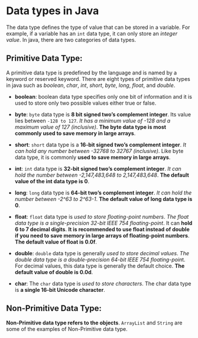 # Data types in Java
 
The data type defines the type of value that can be stored in a variable. For example, if a variable has an `int` data type, it can only store an *integer value*. In java, there are two categories of data types.

 
## Primitive Data Type:

A primitive data type is predefined by the language and is named by a keyword or reserved keyword. There are eight types of primitive data types in java such as *boolean*, *char*, *int*, *short*, *byte*, *long*, *float*, and *double*.

* **boolean**: boolean data type specifies only one bit of information and it is used to store only two possible values either true or false.

* **byte**: `byte` data type is **8 bit signed two’s complement integer**. Its value lies between `-128 to 127`. *It has a minimum value of -128 and a maximum value of 127 (inclusive)*. **The byte data type is most commonly used to save memory in large arrays**.

* **short**: `short` data type is a **16-bit signed two’s complement integer**. *It can hold any number between -32768 to 32767 (inclusive)*. Like byte data type, it is commonly **used to save memory in large arrays**.

* **int**: `int` data type is **32-bit signed two’s complement integer**. *It can hold the number between -2,147,483,648 to 2,147,483,648*. **The default value of the int data type is 0**.

* **long**: `long` data type is **64-bit two’s complement integer**. *It can hold the number between -2^63 to 2^63-1*. **The default value of long data type is 0**.

* **float**: `float` data type is *used to store floating-point numbers*. *The float data type is a single-precision 32-bit IEEE 754 floating-point*. It can **hold 6 to 7 decimal digits**. **It is recommended to use float instead of double if you need to save memory in large arrays of floating-point numbers**. **The default value of float is 0.0f**.

* **double**: `double` data type is generally *used to store decimal values*. *The double data type is a double-precision 64-bit IEEE 754 floating-poin*t. For decimal values, this data type is generally the default choice. **The default value of double is 0.0d**.

* **char**: The `char` data type is *used to store characters*. The char data type is **a single 16-bit Unicode character**. 
 

## Non-Primitive Data Type: 
**Non-Primitive data type refers to the objects**. `ArrayList` and `String` are some of the examples of Non-Primitive data type. 
 